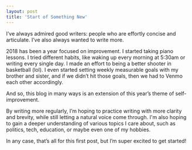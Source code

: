 ```yaml
---
layout: post
title: 'Start of Something New'
---
```


I’ve always admired good writers: people who are effortly concise and articulate. I’ve also always wanted to write more.

2018 has been a year focused on improvement. I started taking piano lessons. I tried different habits, like waking up every morning at 5:30am or writing every single day. I made an effort to being a better shooter in basketball (lol). I even started setting weekly measurable goals with my brother and sister, and if we didn’t hit those goals, then we had to Venmo each other accordingly.

And so, this blog in many ways is an extension of this year’s theme of self-improvement.

By writing more regularly, I’m hoping to practice writing with more clarity and brevity, while still letting a natural voice come through. I'm also hoping to gain a deeper understanding of various topics I care about, such as politics, tech, education, or maybe even one of my hobbies.

In any case, that’s all for this first post, but I’m super excited to get started!
